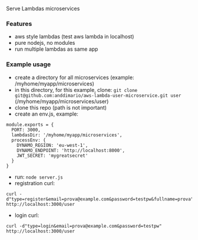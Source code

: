 Serve Lambdas microservices

### Features
- aws style lambdas (test aws lambda in localhost)
- pure nodejs, no modules
- run multiple lambdas as same app

### Example usage
- create a directory for all microservices (example: /myhome/myapp/microservices)
- in this directory, for this example, clone: `git clone git@github.com:anddimario/aws-lambda-user-microservice.git user` (/myhome/myapp/microservices/user)
- clone this repo (path is not important)
- create an env.js, example:
```
module.exports = {
  PORT: 3000,
  lambdasDir: '/myhome/myapp/microservices',
  processEnv: {
    DYNAMO_REGION: 'eu-west-1',
    DYNAMO_ENDPOINT: 'http://localhost:8000',
    JWT_SECRET: 'mygreatsecret'
  }
}
```
- run: `node server.js`
- registration curl:
```
curl -d"type=register&email=prova@example.com&password=testpw&fullname=prova" http://localhost:3000/user
```
- login curl:
```
curl -d"type=login&email=prova@example.com&password=testpw" http://localhost:3000/user
```
